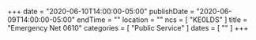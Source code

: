 +++
date = "2020-06-10T14:00:00-05:00"
publishDate = "2020-06-09T14:00:00-05:00"
endTime = ""
location = ""
ncs = [ "KE0LDS" ]
title = "Emergency Net 0610"
categories = [ "Public Service" ]
dates = [ "" ]
+++
